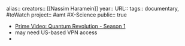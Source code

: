 alias::
creators:: [[Nassim Haramein]] 
year::
URL::
tags:: documentary, #toWatch 
project:: #amt #X-Science 
public:: true

- [Prime Video: Quantum Revolution - Season 1](https://www.primevideo.com/detail/0L6431RWRGSWYSLERP1J7JXH0Q/ref=atv_sr_fle_c_Tn74RA_16_1_16?sr=1-16&pageTypeIdSource=ASIN&pageTypeId=B0BZJRPQLK&qid=1720913251404)
- may need US-based VPN access
-